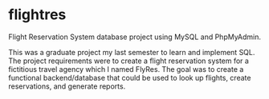 # flightres
Flight Reservation System database project using MySQL and PhpMyAdmin.

This was a graduate project my last semester to learn and implement SQL. The project requirements were to create a flight reservation system for a fictitious travel agency which I named FlyRes. The goal was to create a functional backend/database that could be used to look up flights, create reservations, and generate reports. 
